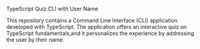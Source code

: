 TypeScript Quiz CLI with User Name

This repository contains a Command Line Interface (CLI) application developed with TypeScript. 
The application offers an interactive quiz on TypeScript fundamentals,and it 
personalizes the experience by addressing the user by their name.
